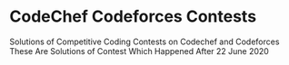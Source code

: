# CodeChef Codeforces Contests

Solutions of Competitive Coding Contests on Codechef and Codeforces 
These Are Solutions of Contest Which Happened After 22 June 2020
